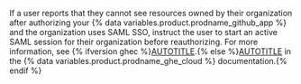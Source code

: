 If a user reports that they cannot see resources owned by their organization after authorizing your {% data variables.product.prodname_github_app %} and the organization uses SAML SSO, instruct the user to start an active SAML session for their organization before reauthorizing. For more information, see {% ifversion ghec %}[AUTOTITLE](/apps/using-github-apps/saml-and-github-apps).{% else %}[AUTOTITLE](/enterprise-cloud@latest/apps/using-github-apps/saml-and-github-apps) in the {% data variables.product.prodname_ghe_cloud %} documentation.{% endif %}
